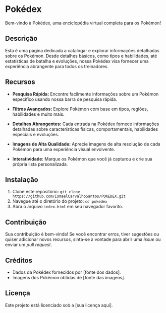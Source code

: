# Pokédex

Bem-vindo à Pokédex, uma enciclopédia virtual completa para os Pokémon!

## Descrição

Esta é uma página dedicada a catalogar e explorar informações detalhadas sobre os Pokémon. Desde detalhes básicos, como tipos e habilidades, até estatísticas de batalha e evoluções, nossa Pokédex visa fornecer uma experiência abrangente para todos os treinadores.

## Recursos

- **Pesquisa Rápida:** Encontre facilmente informações sobre um Pokémon específico usando nossa barra de pesquisa rápida.

- **Filtros Avançados:** Explore Pokémon com base em tipos, regiões, habilidades e muito mais.

- **Detalhes Abrangentes:** Cada entrada na Pokédex fornece informações detalhadas sobre características físicas, comportamentais, habilidades especiais e evoluções.

- **Imagens de Alta Qualidade:** Aprecie imagens de alta resolução de cada Pokémon para uma experiência visual envolvente.

- **Interatividade:** Marque os Pokémon que você já capturou e crie sua própria lista personalizada.

## Instalação

1. Clone este repositório: `git clone https://github.com/IsmaelCarvalhoSantos/POKEDEX.git`
2. Navegue até o diretório do projeto: `cd pokedex`
3. Abra o arquivo `index.html` em seu navegador favorito.

## Contribuição

Sua contribuição é bem-vinda! Se você encontrar erros, tiver sugestões ou quiser adicionar novos recursos, sinta-se à vontade para abrir uma *issue* ou enviar um *pull request*.

## Créditos

- Dados da Pokédex fornecidos por [fonte dos dados].
- Imagens dos Pokémon obtidas de [fonte das imagens].

## Licença

Este projeto está licenciado sob a [sua licença aqui].
